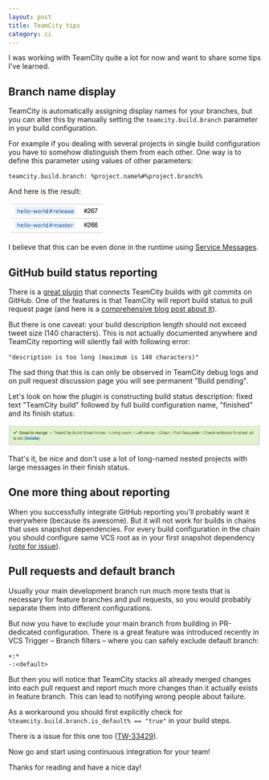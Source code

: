 ```yaml
---
layout: post
title: TeamCity tips
category: ci
---
```

I was working with TeamCity quite a lot for now and want to share some tips I've learned.

## Branch name display
TeamCity is automatically assigning display names for your branches, but you can alter this by manually
setting the `teamcity.build.branch` parameter in your build configuration.

For example if you dealing with several projects in single build configuration
you have to somehow distinguish them from each other.
One way is to define this parameter using values of other parameters:

```
teamcity.build.branch: %project.name%#%project.branch%
```

And here is the result:

![Custom branch names](/assets/custom_branch_names.png)

I believe that this can be even done in the runtime using
[Service Messages](http://confluence.jetbrains.com/display/TCD8/Build+Script+Interaction+with+TeamCity).

## GitHub build status reporting
There is a [great plugin](https://github.com/jonnyzzz/TeamCity.GitHub)
that connects TeamCity builds with git commits on GitHub.
One of the features is that TeamCity will report build status to pull request page (and here is a
[comprehensive blog post about it](http://blog.jetbrains.com/teamcity/2013/02/automatically-building-pull-requests-from-github-with-teamcity/)).

But there is one caveat: your build description length should not exceed tweet size (140 characters).
This is not actually documented anywhere and TeamCity reporting will silently fail with following error:

```
"description is too long (maximum is 140 characters)"
```

The sad thing that this is can only be observed in TeamCity debug logs
and on pull request discussion page you will see permanent "Build pending".

Let's look on how the plugin is constructing build status description:
fixed text "TeamCity build" followed by full build configuration name, "finished" and its finish status:

![Long pull request description](/assets/long_pr_desc.png)

That's it, be nice and don't use a lot of long-named nested projects with large messages in their finish status.

## One more thing about reporting
When you successfully integrate GitHub reporting you'll probably want it everywhere (because its awesome).
But it will not work for builds in chains that uses snapshot dependencies.
For every build configuration in the chain you should configure same VCS root as in your first snapshot dependency
([vote for issue](https://github.com/jonnyzzz/TeamCity.GitHub/issues/30)).

## Pull requests and default branch
Usually your main development branch run much more tests that is necessary
for feature branches and pull requests, so you would probably separate them into different configurations.

But now you have to exclude your main branch from building in PR-dedicated configuration.
There is a great feature was introduced recently in VCS Trigger – Branch filters – where you can safely exclude default branch:

```
+:*
-:<default>
```

But then you will notice that TeamCity stacks all already merged changes into each pull request and
report much more changes than it actually exists in feature branch.
This can lead to notifying wrong people about failure.

As a workaround you should first explicitly check for `%teamcity.build.branch.is_default% == "true"` in your build steps.

There is a issue for this one too ([TW-33429](http://youtrack.jetbrains.com/issue/TW-33429)).

Now go and start using continuous integration for your team!

Thanks for reading and have a nice day!
